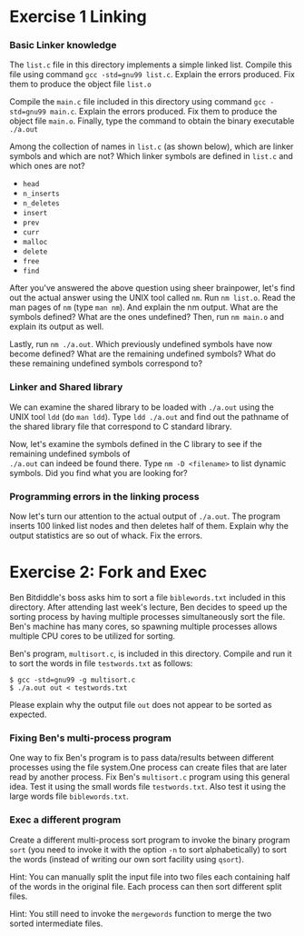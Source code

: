 
# Exercise 1 Linking

### Basic Linker knowledge

The `list.c` file in this directory implements a simple linked list. Compile this file using command `gcc -std=gnu99 list.c`. Explain the errors produced.  Fix them to produce the object file `list.o`

Compile the `main.c` file included in this directory using command `gcc -std=gnu99 main.c`.
Explain the errors produced. Fix them to produce the object file `main.o`.
Finally, type the command to obtain the binary executable `./a.out`

Among the collection of names
in `list.c` (as shown below), which are linker symbols and which are not? Which linker
symbols are defined in `list.c` and which ones are not?
* `head`
* `n_inserts`
* `n_deletes`
* `insert`
* `prev`
* `curr`
* `malloc`
* `delete`
* `free`
* `find`

After you've answered the above question using sheer brainpower, let's find out the actual answer 
using the UNIX tool called `nm`. Run `nm list.o`. Read the man pages of `nm` (type `man nm`). 
And explain the nm output.  What are the symbols defined? What are the ones undefined? Then, run `nm main.o` and explain its output as well.

Lastly, run `nm ./a.out`. Which previously undefined symbols have now become defined? What are the remaining undefined symbols? What do these remaining undefined symbols correspond to?

### Linker and Shared library

We can examine the shared library to be loaded with `./a.out` using the UNIX tool `ldd` (do `man ldd`).
Type `ldd ./a.out` and find out the pathname of the shared library file that
correspond to C standard library.

Now, let's examine the symbols defined in the C library to see if the remaining undefined symbols of  
`./a.out` can indeed be found there. Type `nm -D <filename>` to list dynamic symbols.  Did you find what you are looking for?


### Programming errors in the linking process

Now let's turn our attention to the actual output of `./a.out`.  The program inserts 100 linked list nodes and then deletes half of them.  Explain why the output statistics are so out of whack. Fix the errors.


# Exercise 2: Fork and Exec

Ben Bitdiddle's boss asks him to sort a file `biblewords.txt` included in this directory. After 
attending last week's lecture, Ben decides to speed up the sorting process by having multiple 
processes simultaneously sort the file.  Ben's machine has many cores, so
spawning multiple processes allows multiple CPU cores to be utilized for
sorting.

Ben's program, `multisort.c`, is included in this directory. Compile and run it to sort the words in 
file `testwords.txt` as follows:

```
$ gcc -std=gnu99 -g multisort.c
$ ./a.out out < testwords.txt
```

Please explain why the output file `out` does not appear to be sorted as expected.

### Fixing Ben's multi-process program

One way to fix Ben's program is to pass data/results between different processes using the file system.One process can create files that are later read by another process. Fix Ben's `multisort.c` program using this general idea.  Test it using the small words file `testwords.txt`. Also test it using the large words file `biblewords.txt`.

### Exec a different program
Create a different multi-process sort program to invoke the binary program `sort` (you need to invoke it with the option `-n` to sort alphabetically) to sort the words (instead of writing our own sort facility using `qsort`).

Hint: You can manually split the input file into two files each containing half of the words in the original file. Each process can then sort different split files.

Hint: You still need to invoke the `mergewords` function to merge the two sorted intermediate files.
